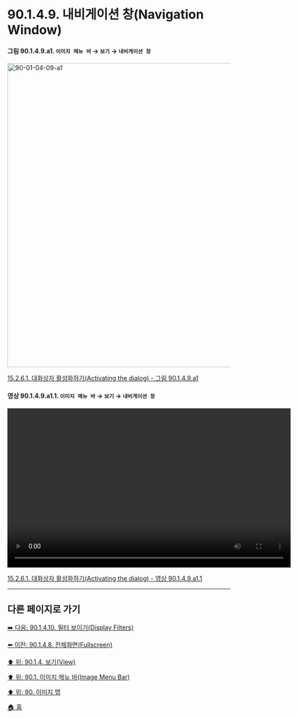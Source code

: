 # 90.1.4.9. 내비게이션 창(Navigation Window)

<a id="90-01-04-09-a1"></a>

#### 그림 90.1.4.9.a1. `이미지 메뉴 바` → `보기` → `내비게이션 창`
<img width="980" height="688" alt="90-01-04-09-a1" src="https://github.com/wonder13662/gimp/assets/15767104/7b56c675-9b5a-4456-8318-0ccbe470c06d" />

[15.2.6.1. 대화상자 활성화하기(Activating the dialog) - 그림 90.1.4.9.a1](./15-02-06-01-activating_the_dialog.md#90-01-04-09-a1)

<a id="90-01-04-09-a1-01"></a>

#### 영상 90.1.4.9.a1.1. `이미지 메뉴 바` → `보기` → `내비게이션 창`
<video controls="controls" width="640" height="360" src="https://github.com/wonder13662/gimp/assets/15767104/711ce7f6-5182-4014-8b23-64832cc5480c"></video>

[15.2.6.1. 대화상자 활성화하기(Activating the dialog) - 영상 90.1.4.9.a1.1](./15-02-06-01-activating_the_dialog.md#90-01-04-09-a1-01)

***

## 다른 페이지로 가기

[➡️ 다음: 90.1.4.10. 필터 보이기(Display Filters)](./90-01-04-10-display_filters.md)

[⬅️ 이전: 90.1.4.8. 전체화면(Fullscreen)](./90-01-04-08-fullscreen.md)

[⬆️ 위: 90.1.4. 보기(View)](./90-01-04-00-view.md)

[⬆️ 위: 90.1. 이미지 메뉴 바(Image Menu Bar)](./90-01-00-image-menu-bar.md)

[⬆️ 위: 90. 이미지 맵](./90-00-image-map.md)

[🏠 홈](./00-home.md)
